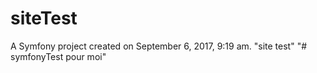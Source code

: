 siteTest
========

A Symfony project created on September 6, 2017, 9:19 am.
"site test" 
"# symfonyTest pour moi" 
